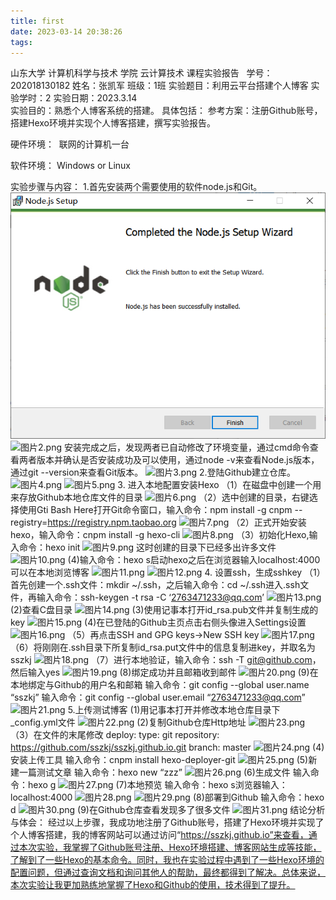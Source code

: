 ```yaml
---
title: first
date: 2023-03-14 20:38:26
tags:
---
```

 山东大学   计算机科学与技术   学院
    云计算技术   课程实验报告
 
学号：202018130182	姓名：张凯军 	班级：1班 
 实验题目：利用云平台搭建个人博客
实验学时：2	实验日期：2023.3.14    
实验目的：熟悉个人博客系统的搭建。
 具体包括：
参考方案：注册Github账号，搭建Hexo环境并实现个人博客搭建，撰写实验报告。


 硬件环境： 
联网的计算机一台


 软件环境：
Windows or Linux

 
 实验步骤与内容：
1.首先安装两个需要使用的软件node.js和Git。
![图片1.png](https://github.com/sszkj/sszkj.github.io/blob/master/source/_posts/%E5%AE%9E%E9%AA%8C3.2%E5%9B%BE%E7%89%87/%E5%9B%BE%E7%89%871.png)
![图片2.png](https://github.com/sszkj/sszkj.github.io/blob/master/%E5%9B%BE%E7%89%872.png)
安装完成之后，发现两者已自动修改了环境变量，通过cmd命令查看两者版本并确认是否安装成功及可以使用，通过node -v来查看Node.js版本，通过git --version来查看Git版本。
![图片3.png](https://github.com/sszkj/sszkj.github.io/blob/master/%E5%9B%BE%E7%89%873.png)
2.登陆Github建立仓库。
![图片4.png](https://github.com/sszkj/sszkj.github.io/blob/master/%E5%9B%BE%E7%89%874.png)
![图片5.png](https://github.com/sszkj/sszkj.github.io/blob/master/%E5%9B%BE%E7%89%875.png)
3. 进入本地配置安装Hexo
（1）在磁盘中创建一个用来存放Github本地仓库文件的目录
![图片6.png](https://github.com/sszkj/sszkj.github.io/blob/master/%E5%9B%BE%E7%89%876.png)
（2）选中创建的目录，右键选择使用Gti Bash Here打开Git命令窗口，输入命令：npm install -g cnpm --registry=https://registry.npm.taobao.org
![图片7.png](https://github.com/sszkj/sszkj.github.io/blob/master/%E5%9B%BE%E7%89%877.png)
（2）正式开始安装hexo，输入命令：cnpm install -g hexo-cli
![图片8.png](https://github.com/sszkj/sszkj.github.io/blob/master/%E5%9B%BE%E7%89%878.png)
（3）初始化Hexo,输入命令：hexo init
![图片9.png](https://github.com/sszkj/sszkj.github.io/blob/master/%E5%9B%BE%E7%89%879.png)
这时创建的目录下已经多出许多文件
![图片10.png](https://github.com/sszkj/sszkj.github.io/blob/master/%E5%9B%BE%E7%89%8710.png)
(4)输入命令：hexo s启动hexo之后在浏览器输入localhost:4000可以在本地浏览博客
![图片11.png](https://github.com/sszkj/sszkj.github.io/blob/master/%E5%9B%BE%E7%89%8711.png)
![图片12.png](https://github.com/sszkj/sszkj.github.io/blob/master/%E5%9B%BE%E7%89%8712.png)
4. 设置ssh，生成sshkey
（1）首先创建一个.ssh文件：mkdir ~/.ssh，之后输入命令：cd ~/.ssh进入.ssh文件，再输入命令：ssh-keygen -t rsa -C ‘2763471233@qq.com’
![图片13.png](https://github.com/sszkj/sszkj.github.io/blob/master/%E5%9B%BE%E7%89%8713.png)
(2)查看C盘目录
![图片14.png](https://github.com/sszkj/sszkj.github.io/blob/master/%E5%9B%BE%E7%89%8714.png)
(3)使用记事本打开id_rsa.pub文件并复制生成的key
![图片15.png](https://github.com/sszkj/sszkj.github.io/blob/master/%E5%9B%BE%E7%89%8715.png)
(4)在已登陆的Github主页点击右侧头像进入Settings设置
![图片16.png](https://github.com/sszkj/sszkj.github.io/blob/master/%E5%9B%BE%E7%89%8716.png)
（5）再点击SSH and GPG keys->New SSH key
![图片17.png](https://github.com/sszkj/sszkj.github.io/blob/master/%E5%9B%BE%E7%89%8717.png)
（6）将刚刚在.ssh目录下所复制id_rsa.put文件中的信息复制进key，并取名为sszkj
![图片18.png](https://github.com/sszkj/sszkj.github.io/blob/master/%E5%9B%BE%E7%89%8718.png)
（7）进行本地验证，输入命令：ssh -T git@github.com，然后输入yes
![图片19.png](https://github.com/sszkj/sszkj.github.io/blob/master/%E5%9B%BE%E7%89%8719.png)
(8)绑定成功并且邮箱收到邮件
![图片20.png](https://github.com/sszkj/sszkj.github.io/blob/master/%E5%9B%BE%E7%89%8720.png)
(9)在本地绑定与Github的用户名和邮箱
输入命令：git config --global user.name “sszkj”
输入命令：git config --global user.email “2763471233@qq.com”
![图片21.png](https://github.com/sszkj/sszkj.github.io/blob/master/%E5%9B%BE%E7%89%8721.png)
5.上传测试博客
(1)用记事本打开并修改本地仓库目录下_config.yml文件
![图片22.png](https://github.com/sszkj/sszkj.github.io/blob/master/%E5%9B%BE%E7%89%8722.png)
(2)复制Github仓库Http地址
![图片23.png](https://github.com/sszkj/sszkj.github.io/blob/master/%E5%9B%BE%E7%89%8723.png)
（3）在文件的末尾修改
deploy:
type: git
repository: https://github.com/sszkj/sszkj.github.io.git
branch: master
![图片24.png](https://github.com/sszkj/sszkj.github.io/blob/master/%E5%9B%BE%E7%89%8724.png)
(4)安装上传工具
输入命令：cnpm install hexo-deployer-git
![图片25.png](https://github.com/sszkj/sszkj.github.io/blob/master/%E5%9B%BE%E7%89%8725.png)
(5)新建一篇测试文章
输入命令：hexo new “zzz”
![图片26.png](https://github.com/sszkj/sszkj.github.io/blob/master/%E5%9B%BE%E7%89%8726.png)
(6)生成文件
输入命令：hexo g
![图片27.png](https://github.com/sszkj/sszkj.github.io/blob/master/%E5%9B%BE%E7%89%8727.png)
(7)本地预览
输入命令：hexo s浏览器输入：localhost:4000
![图片28.png](https://github.com/sszkj/sszkj.github.io/blob/master/%E5%9B%BE%E7%89%8728.png)
![图片29.png](https://github.com/sszkj/sszkj.github.io/blob/master/%E5%9B%BE%E7%89%8729.png)
(8)部署到Github
输入命令：hexo d
![图片30.png](https://github.com/sszkj/sszkj.github.io/blob/master/%E5%9B%BE%E7%89%8730.png)
(9)在Github仓库查看发现多了很多文件
![图片31.png](https://github.com/sszkj/sszkj.github.io/blob/master/%E5%9B%BE%E7%89%8731.png)
结论分析与体会：
经过以上步骤，我成功地注册了Github账号，搭建了Hexo环境并实现了个人博客搭建，我的博客网站可以通过访问“https://sszkj.github.io”来查看，通过本次实验，我掌握了Github账号注册、Hexo环境搭建、博客网站生成等技能，了解到了一些Hexo的基本命令。同时，我也在实验过程中遇到了一些Hexo环境的配置问题，但通过查询文档和询问其他人的帮助，最终都得到了解决。总体来说，本次实验让我更加熟练地掌握了Hexo和Github的使用，技术得到了提升。







